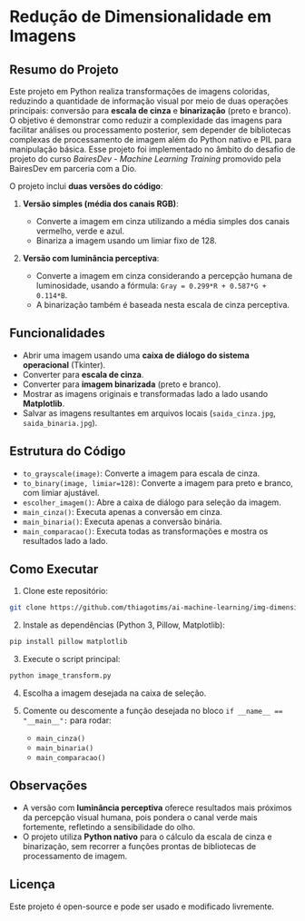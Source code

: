 # Redução de Dimensionalidade em Imagens

## Resumo do Projeto

Este projeto em Python realiza transformações de imagens coloridas, reduzindo a quantidade de informação visual por meio de duas operações principais: conversão para **escala de cinza** e **binarização** (preto e branco). O objetivo é demonstrar como reduzir a complexidade das imagens para facilitar análises ou processamento posterior, sem depender de bibliotecas complexas de processamento de imagem além do Python nativo e PIL para manipulação básica. Esse projeto foi implementado no âmbito do desafio de projeto do curso *BairesDev - Machine Learning Training* promovido pela BairesDev em parceria com a Dio.

O projeto inclui **duas versões do código**:

1. **Versão simples (média dos canais RGB)**:
    - Converte a imagem em cinza utilizando a média simples dos canais vermelho, verde e azul.
    - Binariza a imagem usando um limiar fixo de 128.
        
2. **Versão com luminância perceptiva**:    
    - Converte a imagem em cinza considerando a percepção humana de luminosidade, usando a fórmula: `Gray = 0.299*R + 0.587*G + 0.114*B`.
    - A binarização também é baseada nesta escala de cinza perceptiva.
        
## Funcionalidades

- Abrir uma imagem usando uma **caixa de diálogo do sistema operacional** (Tkinter).
- Converter para **escala de cinza**.
- Converter para **imagem binarizada** (preto e branco).
- Mostrar as imagens originais e transformadas lado a lado usando **Matplotlib**.
- Salvar as imagens resultantes em arquivos locais (`saida_cinza.jpg`, `saida_binaria.jpg`).
    

## Estrutura do Código
- `to_grayscale(image)`: Converte a imagem para escala de cinza.
- `to_binary(image, limiar=128)`: Converte a imagem para preto e branco, com limiar ajustável.
- `escolher_imagem()`: Abre a caixa de diálogo para seleção da imagem.
- `main_cinza()`: Executa apenas a conversão em cinza.
- `main_binaria()`: Executa apenas a conversão binária.
- `main_comparacao()`: Executa todas as transformações e mostra os resultados lado a lado.
## Como Executar

1. Clone este repositório:
```bash
git clone https://github.com/thiagotims/ai-machine-learning/img-dimensionality-reduction.git
```

2. Instale as dependências (Python 3, Pillow, Matplotlib):
```bash
pip install pillow matplotlib
```

3. Execute o script principal:
```bash
python image_transform.py
```

4. Escolha a imagem desejada na caixa de seleção.
    
5. Comente ou descomente a função desejada no bloco `if __name__ == "__main__":` para rodar:
    - `main_cinza()`
    - `main_binaria()`
    - `main_comparacao()`
## Observações
- A versão com **luminância perceptiva** oferece resultados mais próximos da percepção visual humana, pois pondera o canal verde mais fortemente, refletindo a sensibilidade do olho.
- O projeto utiliza **Python nativo** para o cálculo da escala de cinza e binarização, sem recorrer a funções prontas de bibliotecas de processamento de imagem.
## Licença
Este projeto é open-source e pode ser usado e modificado livremente.
